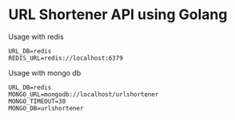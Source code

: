 # URL Shortener API using Golang

Usage with redis
```shell
URL_DB=redis
REDIS_URL=redis://localhost:6379
```

Usage with mongo db
```shell
URL_DB=redis
MONGO_URL=mongodb://localhost/urlshortener
MONGO_TIMEOUT=30
MONGO_DB=urlshortener
```

